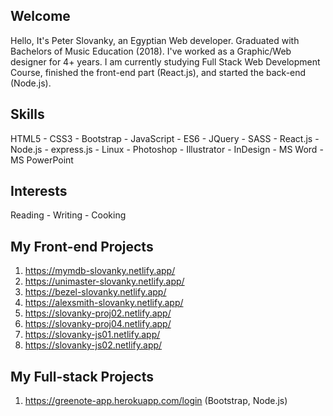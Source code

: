 ## Welcome
Hello, It's Peter Slovanky, an Egyptian Web developer. Graduated with Bachelors of Music Education (2018). I've worked as a Graphic/Web designer for 4+ years. I am currently studying Full Stack Web Development Course, finished the front-end part (React.js), and started the back-end (Node.js). 

## Skills
HTML5 - CSS3 - Bootstrap - JavaScript - ES6 - JQuery - SASS - React.js - Node.js - express.js - Linux - Photoshop - Illustrator - InDesign - MS Word - MS PowerPoint

## Interests
Reading - Writing - Cooking

## My Front-end Projects
01. https://mymdb-slovanky.netlify.app/
02. https://unimaster-slovanky.netlify.app/
03. https://bezel-slovanky.netlify.app/
04. https://alexsmith-slovanky.netlify.app/
05. https://slovanky-proj02.netlify.app/
06. https://slovanky-proj04.netlify.app/
07. https://slovanky-js01.netlify.app/
08. https://slovanky-js02.netlify.app/

## My Full-stack Projects
01. https://greenote-app.herokuapp.com/login (Bootstrap, Node.js)
